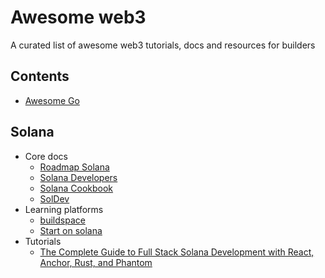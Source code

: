 # Awesome web3
A curated list of awesome web3 tutorials, docs and resources for builders

## Contents
- [Awesome Go](#awesome-go)

## Solana
* Core docs
  * [Roadmap Solana](https://twitter.com/solana/status/1483315577678544897?t=ENiDuoooG8TDf4mIn33jHQ&s=19 )
  * [Solana Developers](https://solana.com/developers)
  * [Solana Cookbook](https://solanacookbook.com/#contributing)
  * [SolDev](https://soldev.app/)
* Learning platforms
  * [buildspace](https://buildspace.so/p)
  * [Start on solana](https://www.startonsolana.com/#quest-section)   
* Tutorials
  * [The Complete Guide to Full Stack Solana Development with React, Anchor, Rust, and Phantom](https://dev.to/edge-and-node/the-complete-guide-to-full-stack-solana-development-with-react-anchor-rust-and-phantom-3291)  
